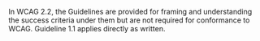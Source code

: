 In WCAG 2.2, the Guidelines are provided for framing and understanding the success criteria under them but are not required for conformance to WCAG. Guideline 1.1 applies directly as written.
